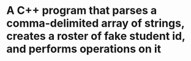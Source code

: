 # A C++ program that parses a comma-delimited array of strings, creates a roster of fake student id, and performs operations on it
